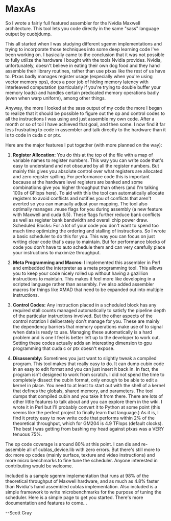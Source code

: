 # MaxAs

So I wrote a fairly full featured assembler for the Nvidia Maxwell architecture. This tool lets you code directly in the same "sass" language output by cuobjdump.

This all started when I was studying different sgemm implementations and trying to incorporate those techniques into some deep learning code I've been working on. I basically came to the conclusion that it was not possible to fully utilize the hardware I bought with the tools Nvidia provides. Nvidia, unfortunately, doesn't believe in eating their own dog food and they hand assemble their library routines, rather than use ptxas like the rest of us have to. Ptxas badly manages register usage (especially when you're using vector memory ops), does a poor job of hiding memory latency with interleaved computation (particularly if you're trying to double buffer your memory loads) and handles certain predicated memory operations badly (even when warp uniform), among other things.

Anyway, the more I looked at the sass output of my code the more I began to realize that it should be possible to figure out the op and control codes to all the instructions I was using and just assemble my own code. After a month or so of toil I have achieved that goal, and then some. I now find it far less frustrating to code in assembler and talk directly to the hardware than it is to code in cuda c or ptx.

Here are the major features I put together (with more planned on the way):

1. **Register Allocation:** You do this at the top of the file with a map of variable names to register numbers. This way you can write code that's easy to understand and not obscured by all the register numbers. But mainly this gives you absolute control over what registers are allocated and zero register spilling. For performance code this is important because at the hardware level registers are banked and some combinations give you higher throughput than others (and I'm talking 100s of GFlops here). To aid with this the tool can automatically allocate registers to avoid conflicts and notifies you of conflicts that aren't averted so you can manually adjust your mapping. The tool also optimally manages .reuse flags for you during assembly (a new feature with Maxwell and cuda 6.5). These flags further reduce bank conflicts as well as register bank bandwidth and overall chip power draw.
Scheduled Blocks: For a lot of your code you don't want to spend too much time optimizing the ordering and stalling of instructions. So I wrote a basic scheduler to do this for you. This way you can focus on just writing clear code that's easy to maintain. But for performance blocks of code you don't have to auto schedule them and can very carefully place your instructions to maximize throughput.

1. **Meta Programming and Macros:** I implemented this assembler in Perl and embedded the interpreter as a meta programming tool. This allows you to keep your code nicely rolled up without having a gazillion instructions to maintain. This makes it feel more like developing in a scripted language rather than assembly. I've also added assembler macros for things like XMAD that need to be expanded out into multiple instructions.

1. **Control Codes:** Any instruction placed in a scheduled block has any required stall counts managed automatically to satisfy the pipeline depth of the particular instructions involved. But the other aspects of the control notation I deliberately don't manage for you. These are mainly the dependency barriers that memory operations make use of to signal when data is ready to use. Managing these automatically is a hard problem and is one I feel is better left up to the developer to work out. Setting these codes actually adds an interesting dimension to gpu programming that cuda c or ptx doesn't expose.

1. **Disassembly:** Sometimes you just want to slightly tweak a compiled program. This tool makes that really easy to do. It can dump cubin code in an easy to edit format and you can just insert it back in. In fact, the program isn't designed to work from scratch. I did not spend the time to completely dissect the cubin format, only enough to be able to edit a kernel in place. You need to at least to start out with the shell of a kernel that defines the globals, shared memory, and parameters. The tool dumps that compiled cubin and you take it from there.
There are lots of other little features to talk about and you can explore them in the wiki. I wrote it in Perl but I'll probably convert it to Python at some point (this seems like the perfect project to finally learn that language.) As it is, I find it pretty easy to now write code that performs within 2% of the theoretical throughput, which for GM204 is 4.9 TFlops (default clocks). The best I was getting from bashing my head against ptxas was a VERY tenuous 75%.

The op code coverage is around 80% at this point. I can dis and re-assemble all of cublas_device.lib with zero errors. But there's still more to do: more op codes (mainly surface, texture and video instructions) and more micro benchmarks to fine tune the scheduler. Anyone interested in contributing would be welcome.

Included is a sample sgemm implementation that runs at 98% of the theoretical throughput of Maxwell hardware, and as much as 4.8% faster than Nvidia's hand assembled cublas implementation. Also included is a simple framework to write microbenchmarks for the purpose of tuning the scheduler. Here is a simple page to get you started. There's more documentation and features to come...

--Scott Gray